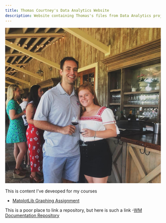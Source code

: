 ```yaml
---
title: Thomas Courtney's Data Analytics Website
description: Website containing Thomas's files from Data Analytics projects
---
```


![My Picture](pics/TCCC.jpg)

This is content I've deveoped for my courses
- [MatplotLib Graphing Assignment](/MatplotLib/index.md)


This is a poor place to link a repository, but here is such a link
-[WM Documentation Repository](https://github.com/tpcourtneywm/williamandmarydocumentation)

